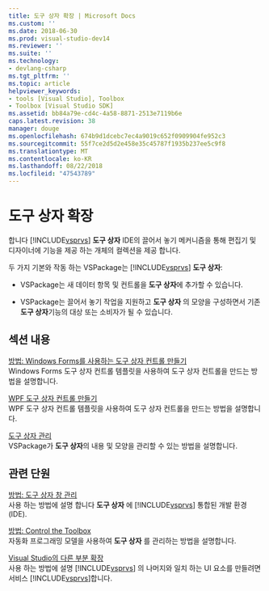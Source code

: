 ```yaml
---
title: 도구 상자 확장 | Microsoft Docs
ms.custom: ''
ms.date: 2018-06-30
ms.prod: visual-studio-dev14
ms.reviewer: ''
ms.suite: ''
ms.technology:
- devlang-csharp
ms.tgt_pltfrm: ''
ms.topic: article
helpviewer_keywords:
- tools [Visual Studio], Toolbox
- Toolbox [Visual Studio SDK]
ms.assetid: bb84a79e-cd4c-4a58-8871-2513e7119b6e
caps.latest.revision: 38
manager: douge
ms.openlocfilehash: 674b9d1dcebc7ec4a9019c652f0909904fe952c3
ms.sourcegitcommit: 55f7ce2d5d2e458e35c45787f1935b237ee5c9f8
ms.translationtype: MT
ms.contentlocale: ko-KR
ms.lasthandoff: 08/22/2018
ms.locfileid: "47543789"
---
```

# <a name="extending-the-toolbox"></a>도구 상자 확장
합니다 [!INCLUDE[vsprvs](../includes/vsprvs-md.md)] **도구 상자** IDE의 끌어서 놓기 메커니즘을 통해 편집기 및 디자이너에 기능을 제공 하는 개체의 컬렉션을 제공 합니다.  
  
 두 가지 기본와 작동 하는 VSPackage는 [!INCLUDE[vsprvs](../includes/vsprvs-md.md)] **도구 상자**:  
  
-   VSPackage는 새 데이터 항목 및 컨트롤을 **도구 상자**에 추가할 수 있습니다.  
  
-   VSPackage는 끌어서 놓기 작업을 지원하고 **도구 상자** 의 모양을 구성하면서 기존 **도구 상자**기능의 대상 또는 소비자가 될 수 있습니다.  
  
## <a name="in-this-section"></a>섹션 내용  
 [방법: Windows Forms를 사용하는 도구 상자 컨트롤 만들기](../misc/how-to-create-a-toolbox-control-that-uses-windows-forms.md)  
 Windows Forms 도구 상자 컨트롤 템플릿을 사용하여 도구 상자 컨트롤을 만드는 방법을 설명합니다.  
  
 [WPF 도구 상자 컨트롤 만들기](../extensibility/creating-a-wpf-toolbox-control.md)  
 WPF 도구 상자 컨트롤 템플릿을 사용하여 도구 상자 컨트롤을 만드는 방법을 설명합니다.  
  
 [도구 상자 관리](../misc/managing-the-toolbox.md)  
 VSPackage가 **도구 상자**의 내용 및 모양을 관리할 수 있는 방법을 설명합니다.  
  
## <a name="related-sections"></a>관련 단원  
 [방법: 도구 상자 창 관리](http://msdn.microsoft.com/en-us/a022c3fe-298c-4a59-a48f-b050da90ebc2)  
 사용 하는 방법에 설명 합니다 **도구 상자** 에 [!INCLUDE[vsprvs](../includes/vsprvs-md.md)] 통합된 개발 환경 (IDE).  
  
 [방법: Control the Toolbox](http://msdn.microsoft.com/library/c9d8a18a-d2bc-43d4-a803-601bfc6a6599)  
 자동화 프로그래밍 모델을 사용하여 **도구 상자** 를 관리하는 방법을 설명합니다.  
  
 [Visual Studio의 다른 부분 확장](../extensibility/extending-other-parts-of-visual-studio.md)  
 사용 하는 방법에 설명 [!INCLUDE[vsprvs](../includes/vsprvs-md.md)] 의 나머지와 일치 하는 UI 요소를 만들려면 서비스 [!INCLUDE[vsprvs](../includes/vsprvs-md.md)]합니다.